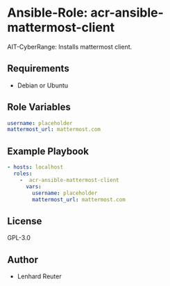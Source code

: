 # Ansible-Role:  acr-ansible-mattermost-client

AIT-CyberRange: Installs mattermost client.


## Requirements

- Debian or Ubuntu 

## Role Variables

```yaml
username: placeholder
mattermost_url: mattermost.com
```

## Example Playbook

```yaml
- hosts: localhost
  roles:
    -  acr-ansible-mattermost-client
      vars:
        username: placeholder
        mattermost_url: mattermost.com
```

## License

GPL-3.0

## Author

- Lenhard Reuter